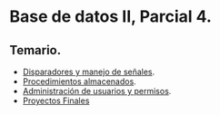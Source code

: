 
# Base de datos II, Parcial 4.

## Temario.
 - [Disparadores y manejo de señales](disparadores.html).
 - [Procedimientos almacenados](procedimientos_y_funciones.html).
 - [Administración de usuarios y permisos](privilegios_mysql.html).
 - [Proyectos Finales](proyectos_finales.html)



